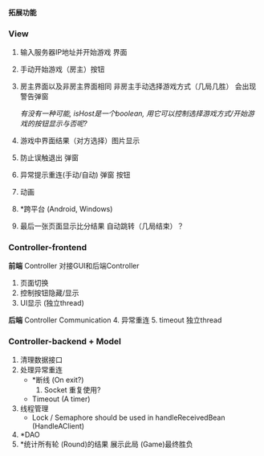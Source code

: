 #### 拓展功能

### **View**

1. 输入服务器IP地址并开始游戏 界面

2. 手动开始游戏（房主）按钮

3. 房主界面以及非房主界面相同 非房主手动选择游戏方式（几局几胜） 会出现警告弹窗

   *有没有一种可能, isHost是一个boolean, 用它可以控制选择游戏方式/开始游戏的按钮显示与否呢?*

4. 游戏中界面结果（对方选择）图片显示

5. 防止误触退出 弹窗

6. 异常提示重连(手动/自动) 弹窗 按钮

7. 动画

8.  *跨平台 (Android, Windows)

9.  最后一张页面显示比分结果 自动跳转（几局结束）？

### **Controller-frontend**

**前端** Controller 对接GUI和后端Controller

1. 页面切换
2. 控制按钮隐藏/显示
3. UI显示 (独立thread)


**后端** Controller Communication
4. 异常重连
5. timeout 独立thread



### **Controller-backend** + **Model**

1. 清理数据接口
2. 处理异常重连
   - *断线 (On exit?)
     1. Socket 重复使用?
   - Timeout (A timer)
3. 线程管理
   - Lock / Semaphore should be used in handleReceivedBean (HandleAClient)
4. *DAO
5. *统计所有轮 (Round)的结果 展示此局 (Game)最终胜负

